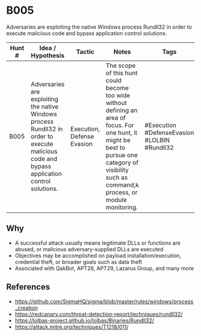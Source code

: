 # B005
Adversaries are exploiting the native Windows process Rundll32 in order to execute malicious code and bypass application control solutions.

| Hunt # | Idea / Hypothesis                                                                 | Tactic           | Notes                                   | Tags                                   | Submitter   |
|--------------|----------------------------------------------------------------------------|------------------|-----------------------------------------|----------------------------------------|----------------------------------------|
| B005       | Adversaries are exploiting the native Windows process Rundll32 in order to execute malicious code and bypass application control solutions. | Execution, Defense Evasion      | The scope of this hunt could become too wide without defining an area of focus. For one hunt, it might be best to pursue one category of visibility such as command,k process, or module monitoring. | #Execution #DefenseEvasion #LOLBIN #Rundll32 | [Claire Stromboe](https://github.com/claire-st) |

## Why

- A successful attack usually means legitimate DLLs or functions are abused, or malicious adversary-supplied DLLs are executed
- Objectives may be accomplished on payload installation/execution, credential theft, or broader goals such as data theft
- Associated with QakBot, APT28, APT29, Lazarus Group, and many more


## References

- https://github.com/SigmaHQ/sigma/blob/master/rules/windows/process_creation
- https://redcanary.com/threat-detection-report/techniques/rundll32/
- https://lolbas-project.github.io/lolbas/Binaries/Rundll32/
- https://attack.mitre.org/techniques/T1218/011/
